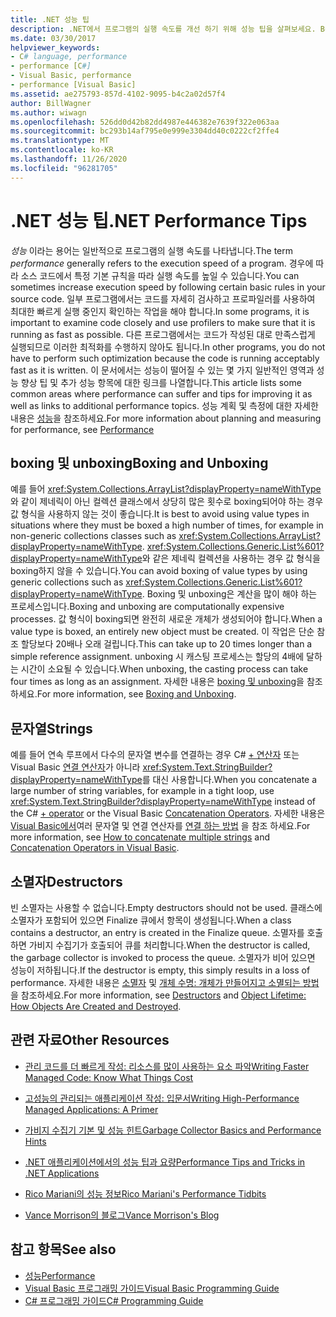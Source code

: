 ```yaml
---
title: .NET 성능 팁
description: .NET에서 프로그램의 실행 속도를 개선 하기 위해 성능 팁을 살펴보세요. Boxing 및 unboxing, 문자열 및 소멸자의 팁을 참조 하세요.
ms.date: 03/30/2017
helpviewer_keywords:
- C# language, performance
- performance [C#]
- Visual Basic, performance
- performance [Visual Basic]
ms.assetid: ae275793-857d-4102-9095-b4c2a02d57f4
author: BillWagner
ms.author: wiwagn
ms.openlocfilehash: 526dd0d42b82dd4987e446382e7639f322e063aa
ms.sourcegitcommit: bc293b14af795e0e999e3304dd40c0222cf2ffe4
ms.translationtype: MT
ms.contentlocale: ko-KR
ms.lasthandoff: 11/26/2020
ms.locfileid: "96281705"
---
```

# <a name="net-performance-tips"></a><span data-ttu-id="31b0b-104">.NET 성능 팁</span><span class="sxs-lookup"><span data-stu-id="31b0b-104">.NET Performance Tips</span></span>

<span data-ttu-id="31b0b-105">*성능* 이라는 용어는 일반적으로 프로그램의 실행 속도를 나타냅니다.</span><span class="sxs-lookup"><span data-stu-id="31b0b-105">The term *performance* generally refers to the execution speed of a program.</span></span> <span data-ttu-id="31b0b-106">경우에 따라 소스 코드에서 특정 기본 규칙을 따라 실행 속도를 높일 수 있습니다.</span><span class="sxs-lookup"><span data-stu-id="31b0b-106">You can sometimes increase execution speed by following certain basic rules in your source code.</span></span> <span data-ttu-id="31b0b-107">일부 프로그램에서는 코드를 자세히 검사하고 프로파일러를 사용하여 최대한 빠르게 실행 중인지 확인하는 작업을 해야 합니다.</span><span class="sxs-lookup"><span data-stu-id="31b0b-107">In some programs, it is important to examine code closely and use profilers to make sure that it is running as fast as possible.</span></span> <span data-ttu-id="31b0b-108">다른 프로그램에서는 코드가 작성된 대로 만족스럽게 실행되므로 이러한 최적화를 수행하지 않아도 됩니다.</span><span class="sxs-lookup"><span data-stu-id="31b0b-108">In other programs, you do not have to perform such optimization because the code is running acceptably fast as it is written.</span></span> <span data-ttu-id="31b0b-109">이 문서에서는 성능이 떨어질 수 있는 몇 가지 일반적인 영역과 성능 향상 팁 및 추가 성능 항목에 대한 링크를 나열합니다.</span><span class="sxs-lookup"><span data-stu-id="31b0b-109">This article lists some common areas where performance can suffer and tips for improving it as well as links to additional performance topics.</span></span> <span data-ttu-id="31b0b-110">성능 계획 및 측정에 대한 자세한 내용은 [성능](index.md)을 참조하세요.</span><span class="sxs-lookup"><span data-stu-id="31b0b-110">For more information about planning and measuring for performance, see [Performance](index.md)</span></span>  
  
## <a name="boxing-and-unboxing"></a><span data-ttu-id="31b0b-111">boxing 및 unboxing</span><span class="sxs-lookup"><span data-stu-id="31b0b-111">Boxing and Unboxing</span></span>  

 <span data-ttu-id="31b0b-112">예를 들어 <xref:System.Collections.ArrayList?displayProperty=nameWithType>와 같이 제네릭이 아닌 컬렉션 클래스에서 상당히 많은 횟수로 boxing되어야 하는 경우 값 형식을 사용하지 않는 것이 좋습니다.</span><span class="sxs-lookup"><span data-stu-id="31b0b-112">It is best to avoid using value types in situations where they must be boxed a high number of times, for example in non-generic collections classes such as <xref:System.Collections.ArrayList?displayProperty=nameWithType>.</span></span> <span data-ttu-id="31b0b-113"><xref:System.Collections.Generic.List%601?displayProperty=nameWithType>와 같은 제네릭 컬렉션을 사용하는 경우 값 형식을 boxing하지 않을 수 있습니다.</span><span class="sxs-lookup"><span data-stu-id="31b0b-113">You can avoid boxing of value types by using generic collections such as <xref:System.Collections.Generic.List%601?displayProperty=nameWithType>.</span></span> <span data-ttu-id="31b0b-114">Boxing 및 unboxing은 계산을 많이 해야 하는 프로세스입니다.</span><span class="sxs-lookup"><span data-stu-id="31b0b-114">Boxing and unboxing are computationally expensive processes.</span></span> <span data-ttu-id="31b0b-115">값 형식이 boxing되면 완전히 새로운 개체가 생성되어야 합니다.</span><span class="sxs-lookup"><span data-stu-id="31b0b-115">When a value type is boxed, an entirely new object must be created.</span></span> <span data-ttu-id="31b0b-116">이 작업은 단순 참조 할당보다 20배나 오래 걸립니다.</span><span class="sxs-lookup"><span data-stu-id="31b0b-116">This can take up to 20 times longer than a simple reference assignment.</span></span> <span data-ttu-id="31b0b-117">unboxing 시 캐스팅 프로세스는 할당의 4배에 달하는 시간이 소요될 수 있습니다.</span><span class="sxs-lookup"><span data-stu-id="31b0b-117">When unboxing, the casting process can take four times as long as an assignment.</span></span> <span data-ttu-id="31b0b-118">자세한 내용은 [boxing 및 unboxing](../../csharp/programming-guide/types/boxing-and-unboxing.md)을 참조하세요.</span><span class="sxs-lookup"><span data-stu-id="31b0b-118">For more information, see [Boxing and Unboxing](../../csharp/programming-guide/types/boxing-and-unboxing.md).</span></span>  
  
## <a name="strings"></a><span data-ttu-id="31b0b-119">문자열</span><span class="sxs-lookup"><span data-stu-id="31b0b-119">Strings</span></span>  

 <span data-ttu-id="31b0b-120">예를 들어 연속 루프에서 다수의 문자열 변수를 연결하는 경우 C# [+ 연산자](../../csharp/language-reference/operators/addition-operator.md) 또는 Visual Basic [연결 연산자](../../visual-basic/language-reference/operators/concatenation-operators.md)가 아니라 <xref:System.Text.StringBuilder?displayProperty=nameWithType>를 대신 사용합니다.</span><span class="sxs-lookup"><span data-stu-id="31b0b-120">When you concatenate a large number of string variables, for example in a tight loop, use <xref:System.Text.StringBuilder?displayProperty=nameWithType> instead of the C# [+ operator](../../csharp/language-reference/operators/addition-operator.md) or the Visual Basic [Concatenation Operators](../../visual-basic/language-reference/operators/concatenation-operators.md).</span></span> <span data-ttu-id="31b0b-121">자세한 내용은 [Visual Basic에서](../../visual-basic/programming-guide/language-features/operators-and-expressions/concatenation-operators.md)여러 문자열 및 연결 연산자를 [연결 하는 방법](../../csharp/how-to/concatenate-multiple-strings.md) 을 참조 하세요.</span><span class="sxs-lookup"><span data-stu-id="31b0b-121">For more information, see [How to concatenate multiple strings](../../csharp/how-to/concatenate-multiple-strings.md) and [Concatenation Operators in Visual Basic](../../visual-basic/programming-guide/language-features/operators-and-expressions/concatenation-operators.md).</span></span>  
  
## <a name="destructors"></a><span data-ttu-id="31b0b-122">소멸자</span><span class="sxs-lookup"><span data-stu-id="31b0b-122">Destructors</span></span>  

 <span data-ttu-id="31b0b-123">빈 소멸자는 사용할 수 없습니다.</span><span class="sxs-lookup"><span data-stu-id="31b0b-123">Empty destructors should not be used.</span></span> <span data-ttu-id="31b0b-124">클래스에 소멸자가 포함되어 있으면 Finalize 큐에서 항목이 생성됩니다.</span><span class="sxs-lookup"><span data-stu-id="31b0b-124">When a class contains a destructor, an entry is created in the Finalize queue.</span></span> <span data-ttu-id="31b0b-125">소멸자를 호출하면 가비지 수집기가 호출되어 큐를 처리합니다.</span><span class="sxs-lookup"><span data-stu-id="31b0b-125">When the destructor is called, the garbage collector is invoked to process the queue.</span></span> <span data-ttu-id="31b0b-126">소멸자가 비어 있으면 성능이 저하됩니다.</span><span class="sxs-lookup"><span data-stu-id="31b0b-126">If the destructor is empty, this simply results in a loss of performance.</span></span> <span data-ttu-id="31b0b-127">자세한 내용은 [소멸자](../../csharp/programming-guide/classes-and-structs/destructors.md) 및 [개체 수명: 개체가 만들어지고 소멸되는 방법](../../visual-basic/programming-guide/language-features/objects-and-classes/object-lifetime-how-objects-are-created-and-destroyed.md)을 참조하세요.</span><span class="sxs-lookup"><span data-stu-id="31b0b-127">For more information, see [Destructors](../../csharp/programming-guide/classes-and-structs/destructors.md) and [Object Lifetime: How Objects Are Created and Destroyed](../../visual-basic/programming-guide/language-features/objects-and-classes/object-lifetime-how-objects-are-created-and-destroyed.md).</span></span>  
  
## <a name="other-resources"></a><span data-ttu-id="31b0b-128">관련 자료</span><span class="sxs-lookup"><span data-stu-id="31b0b-128">Other Resources</span></span>  
  
- <span data-ttu-id="31b0b-129">[관리 코드를 더 빠르게 작성: 리소스를 많이 사용하는 요소 파악](/previous-versions/dotnet/articles/ms973852(v=msdn.10))</span><span class="sxs-lookup"><span data-stu-id="31b0b-129">[Writing Faster Managed Code: Know What Things Cost](/previous-versions/dotnet/articles/ms973852(v=msdn.10))</span></span>  
  
- <span data-ttu-id="31b0b-130">[고성능의 관리되는 애플리케이션 작성: 입문서](/previous-versions/dotnet/articles/ms973858(v=msdn.10))</span><span class="sxs-lookup"><span data-stu-id="31b0b-130">[Writing High-Performance Managed Applications: A Primer](/previous-versions/dotnet/articles/ms973858(v=msdn.10))</span></span>  
  
- <span data-ttu-id="31b0b-131">[가비지 수집기 기본 및 성능 힌트](/previous-versions/dotnet/articles/ms973837(v=msdn.10))</span><span class="sxs-lookup"><span data-stu-id="31b0b-131">[Garbage Collector Basics and Performance Hints](/previous-versions/dotnet/articles/ms973837(v=msdn.10))</span></span>  
  
- <span data-ttu-id="31b0b-132">[.NET 애플리케이션에서의 성능 팁과 요량](/previous-versions/dotnet/articles/ms973839(v=msdn.10))</span><span class="sxs-lookup"><span data-stu-id="31b0b-132">[Performance Tips and Tricks in .NET Applications](/previous-versions/dotnet/articles/ms973839(v=msdn.10))</span></span>  

- [<span data-ttu-id="31b0b-133">Rico Mariani의 성능 정보</span><span class="sxs-lookup"><span data-stu-id="31b0b-133">Rico Mariani's Performance Tidbits</span></span>](/archive/blogs/ricom/)  

- [<span data-ttu-id="31b0b-134">Vance Morrison의 블로그</span><span class="sxs-lookup"><span data-stu-id="31b0b-134">Vance Morrison's Blog</span></span>](/archive/blogs/vancem/)
  
## <a name="see-also"></a><span data-ttu-id="31b0b-135">참고 항목</span><span class="sxs-lookup"><span data-stu-id="31b0b-135">See also</span></span>

- [<span data-ttu-id="31b0b-136">성능</span><span class="sxs-lookup"><span data-stu-id="31b0b-136">Performance</span></span>](index.md)
- [<span data-ttu-id="31b0b-137">Visual Basic 프로그래밍 가이드</span><span class="sxs-lookup"><span data-stu-id="31b0b-137">Visual Basic Programming Guide</span></span>](../../visual-basic/programming-guide/index.md)
- [<span data-ttu-id="31b0b-138">C# 프로그래밍 가이드</span><span class="sxs-lookup"><span data-stu-id="31b0b-138">C# Programming Guide</span></span>](../../csharp/programming-guide/index.md)
